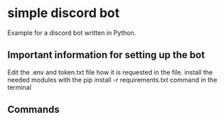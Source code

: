 # simple discord bot
Example for a discord bot written in Python.

## Important information for setting up the bot

Edit the .env and token.txt file how it is requested in the file.
install the needed modules with the pip install -r  requirements.txt command in the terminal

## Commands
